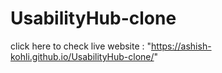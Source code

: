 # UsabilityHub-clone

click here to check 
live website : "https://ashish-kohli.github.io/UsabilityHub-clone/"

